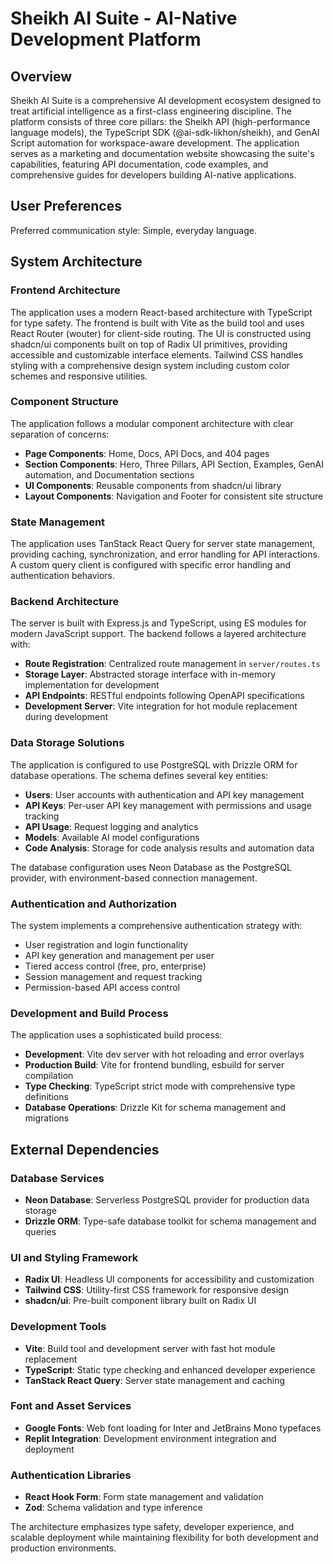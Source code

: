 # Sheikh AI Suite - AI-Native Development Platform

## Overview

Sheikh AI Suite is a comprehensive AI development ecosystem designed to treat artificial intelligence as a first-class engineering discipline. The platform consists of three core pillars: the Sheikh API (high-performance language models), the TypeScript SDK (@ai-sdk-likhon/sheikh), and GenAI Script automation for workspace-aware development. The application serves as a marketing and documentation website showcasing the suite's capabilities, featuring API documentation, code examples, and comprehensive guides for developers building AI-native applications.

## User Preferences

Preferred communication style: Simple, everyday language.

## System Architecture

### Frontend Architecture
The application uses a modern React-based architecture with TypeScript for type safety. The frontend is built with Vite as the build tool and uses React Router (wouter) for client-side routing. The UI is constructed using shadcn/ui components built on top of Radix UI primitives, providing accessible and customizable interface elements. Tailwind CSS handles styling with a comprehensive design system including custom color schemes and responsive utilities.

### Component Structure
The application follows a modular component architecture with clear separation of concerns:
- **Page Components**: Home, Docs, API Docs, and 404 pages
- **Section Components**: Hero, Three Pillars, API Section, Examples, GenAI automation, and Documentation sections
- **UI Components**: Reusable components from shadcn/ui library
- **Layout Components**: Navigation and Footer for consistent site structure

### State Management
The application uses TanStack React Query for server state management, providing caching, synchronization, and error handling for API interactions. A custom query client is configured with specific error handling and authentication behaviors.

### Backend Architecture
The server is built with Express.js and TypeScript, using ES modules for modern JavaScript support. The backend follows a layered architecture with:
- **Route Registration**: Centralized route management in `server/routes.ts`
- **Storage Layer**: Abstracted storage interface with in-memory implementation for development
- **API Endpoints**: RESTful endpoints following OpenAPI specifications
- **Development Server**: Vite integration for hot module replacement during development

### Data Storage Solutions
The application is configured to use PostgreSQL with Drizzle ORM for database operations. The schema defines several key entities:
- **Users**: User accounts with authentication and API key management
- **API Keys**: Per-user API key management with permissions and usage tracking
- **API Usage**: Request logging and analytics
- **Models**: Available AI model configurations
- **Code Analysis**: Storage for code analysis results and automation data

The database configuration uses Neon Database as the PostgreSQL provider, with environment-based connection management.

### Authentication and Authorization
The system implements a comprehensive authentication strategy with:
- User registration and login functionality
- API key generation and management per user
- Tiered access control (free, pro, enterprise)
- Session management and request tracking
- Permission-based API access control

### Development and Build Process
The application uses a sophisticated build process:
- **Development**: Vite dev server with hot reloading and error overlays
- **Production Build**: Vite for frontend bundling, esbuild for server compilation
- **Type Checking**: TypeScript strict mode with comprehensive type definitions
- **Database Operations**: Drizzle Kit for schema management and migrations

## External Dependencies

### Database Services
- **Neon Database**: Serverless PostgreSQL provider for production data storage
- **Drizzle ORM**: Type-safe database toolkit for schema management and queries

### UI and Styling Framework
- **Radix UI**: Headless UI components for accessibility and customization
- **Tailwind CSS**: Utility-first CSS framework for responsive design
- **shadcn/ui**: Pre-built component library built on Radix UI

### Development Tools
- **Vite**: Build tool and development server with fast hot module replacement
- **TypeScript**: Static type checking and enhanced developer experience
- **TanStack React Query**: Server state management and caching

### Font and Asset Services
- **Google Fonts**: Web font loading for Inter and JetBrains Mono typefaces
- **Replit Integration**: Development environment integration and deployment

### Authentication Libraries
- **React Hook Form**: Form state management and validation
- **Zod**: Schema validation and type inference

The architecture emphasizes type safety, developer experience, and scalable deployment while maintaining flexibility for both development and production environments.
